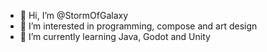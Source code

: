 - 👋 Hi, I’m @StormOfGalaxy
- 👀 I’m interested in programming, compose and art design
- 🌱 I’m currently learning Java, Godot and Unity

<!---
StormOfGalaxy/StormOfGalaxy is a ✨ special ✨ repository because its `README.md` (this file) appears on your GitHub profile.
You can click the Preview link to take a look at your changes.
--->
